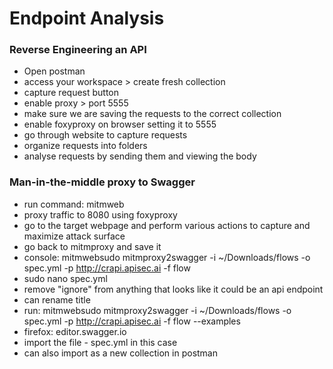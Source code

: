 # Endpoint Analysis

### Reverse Engineering an API

- Open postman
- access your workspace > create fresh collection
- capture request button
- enable proxy > port 5555
- make sure we are saving the requests to the correct collection
- enable foxyproxy on browser setting it to 5555
- go through website to capture requests
- organize requests into folders
- analyse requests by sending them and viewing the body

### Man-in-the-middle proxy to Swagger

- run command: mitmweb
- proxy traffic to 8080 using foxyproxy
- go to the target webpage and perform various actions to capture and maximize attack surface
- go back to mitmproxy and save it 
- console: mitmwebsudo mitmproxy2swagger -i ~/Downloads/flows -o spec.yml -p http://crapi.apisec.ai -f flow
- sudo nano spec.yml
- remove "ignore" from anything that looks like it could be an api endpoint
- can rename title
- run: mitmwebsudo mitmproxy2swagger -i ~/Downloads/flows -o spec.yml -p http://crapi.apisec.ai -f flow --examples
- firefox: editor.swagger.io
- import the file - spec.yml in this case
- can also import as a new collection in postman
